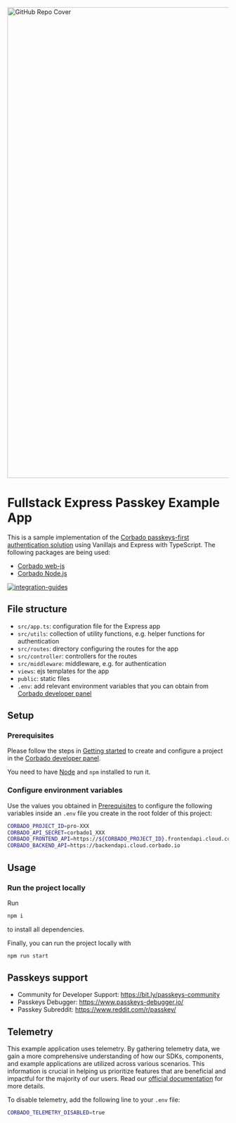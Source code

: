 <img width="1070" alt="GitHub Repo Cover" src="https://github.com/corbado/corbado-php/assets/18458907/aa4f9df6-980b-4b24-bb2f-d71c0f480971">

# Fullstack Express Passkey Example App

This is a sample implementation of the [Corbado passkeys-first authentication solution](https://www.corbado.com) using
Vanillajs and Express with TypeScript. The following packages are being used:

- [Corbado web-js](https://github.com/corbado/javascript/tree/develop/packages/web-js)
- [Corbado Node.js](https://github.com/corbado/corbado-nodejs)

[![integration-guides](https://github.com/user-attachments/assets/7859201b-a345-4b68-b336-6e2edcc6577b)](https://app.corbado.com/integration-guides/vanillajs-express)

## File structure

- `src/app.ts`: configuration file for the Express app
- `src/utils`: collection of utility functions, e.g. helper functions for authentication
- `src/routes`: directory configuring the routes for the app
- `src/controller`: controllers for the routes
- `src/middleware`: middleware, e.g. for authentication
- `views`: ejs templates for the app
- `public`: static files
- `.env`: add relevant environment variables that you can obtain
  from [Corbado developer panel](https://app.corbado.com/signin#register)

## Setup

### Prerequisites

Please follow the steps in [Getting started](https://docs.corbado.com/overview/getting-started) to create and configure
a project in the [Corbado developer panel](https://app.corbado.com/).

You need to have [Node](https://nodejs.org/en/download) and `npm` installed to run it.

### Configure environment variables

Use the values you obtained in [Prerequisites](#prerequisites) to configure the following variables inside an `.env`
file you create in the root folder of this project:

```sh
CORBADO_PROJECT_ID=pro-XXX
CORBADO_API_SECRET=corbado1_XXX
CORBADO_FRONTEND_API=https://${CORBADO_PROJECT_ID}.frontendapi.cloud.corbado.io
CORBADO_BACKEND_API=https://backendapi.cloud.corbado.io
```

## Usage

### Run the project locally

Run

```bash
npm i
```

to install all dependencies.

Finally, you can run the project locally with

```bash
npm run start
```

## Passkeys support

- Community for Developer Support: https://bit.ly/passkeys-community
- Passkeys Debugger: https://www.passkeys-debugger.io/
- Passkey Subreddit: https://www.reddit.com/r/passkey/

## Telemetry

This example application uses telemetry. By gathering telemetry data, we gain a more comprehensive understanding of how our SDKs, components, and example applications are utilized across various scenarios. This information is crucial in helping us prioritize features that are beneficial and impactful for the majority of our users. Read our [official documentation](https://docs.corbado.com/corbado-complete/other/telemetry) for more details.

To disable telemetry, add the following line to your `.env` file:

```sh
CORBADO_TELEMETRY_DISABLED=true
```
